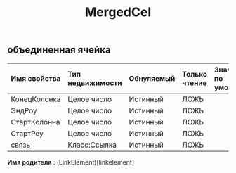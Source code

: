 ﻿---
title: MergedCel
second_title: Aspose.Cells Cloud Documen
type: docs
url: /ru/specification/model/mergedcell/
description: "Aspose.Cells Спецификация облачной модели: MergedCell. Легко обрабатывайте Excel и другие документы электронных таблиц с помощью таких функций, как открытие, создание, редактирование, разделение, слияние, сравнение и преобразование."
weight: 50
---
## **объединенная ячейка**

 

| Имя свойства| Тип недвижимости| Обнуляемый| Только чтение| Значение по умолчанию| Описание|
|:- |:- |:- |:- |:- |:- |
| КонецКолонка| Целое число| Истинный| ЛОЖЬ|||
| ЭндРоу| Целое число| Истинный| ЛОЖЬ|||
| СтартКолонна| Целое число| Истинный| ЛОЖЬ|||
| СтартРоу| Целое число| Истинный| ЛОЖЬ|||
| связь| Класс:Ссылка| Истинный| ЛОЖЬ|||

**Имя родителя** : (LinkElement)[linkelement]